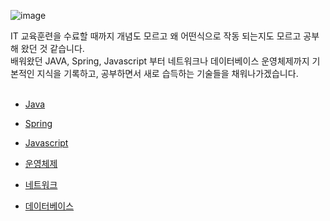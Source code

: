 ![image](https://user-images.githubusercontent.com/54425801/73326554-e8b5a480-4295-11ea-8b45-3ebd8b97ed30.png)<br>

IT 교육훈련을 수료할 때까지 개념도 모르고 왜 어떤식으로 작동 되는지도 모르고 공부해 왔던 것 같습니다.<br>
배워왔던 JAVA, Spring, Javascript 부터 네트워크나 데이터베이스 운영체제까지 기본적인 지식을 기록하고, 공부하면서 새로 습득하는 기술들을 채워나가겠습니다.  
<br>
+ [Java](https://github.com/cj05-21/tech-conception/tree/master/java)
  
+ [Spring]()
  
+ [Javascript]()
  
+ [운영체제]()
  
+ [네트워크]()
  
+ [데이터베이스]()
  

 
